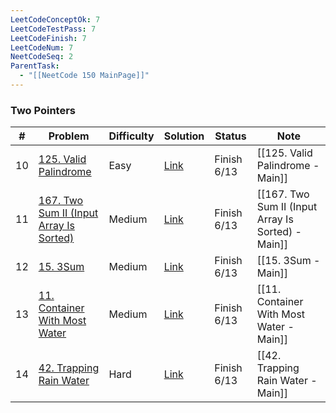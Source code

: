 ```yaml
---
LeetCodeConceptOk: 7
LeetCodeTestPass: 7
LeetCodeFinish: 7
LeetCodeNum: 7
NeetCodeSeq: 2
ParentTask:
  - "[[NeetCode 150 MainPage]]"
---
```


### Two Pointers

| #   | Problem                                                                                                    | Difficulty | Solution                                                               | Status      | Note                                               |
| --- | ---------------------------------------------------------------------------------------------------------- | ---------- | ---------------------------------------------------------------------- | ----------- | -------------------------------------------------- |
| 10  | [125. Valid Palindrome](https://leetcode.com/problems/valid-palindrome/)                                   | Easy       | [Link](https://neetcode.io/solutions/valid-palindrome)                 | Finish 6/13 | [[125. Valid Palindrome - Main]]                   |
| 11  | [167. Two Sum II (Input Array Is Sorted)](https://leetcode.com/problems/two-sum-ii-input-array-is-sorted/) | Medium     | [Link](https://neetcode.io/solutions/two-sum-ii-input-array-is-sorted) | Finish 6/13 | [[167. Two Sum II (Input Array Is Sorted) - Main]] |
| 12  | [15. 3Sum](https://leetcode.com/problems/3sum/)                                                            | Medium     | [Link](https://neetcode.io/solutions/3sum)                             | Finish 6/13 | [[15. 3Sum - Main]]                                |
| 13  | [11. Container With Most Water](https://leetcode.com/problems/container-with-most-water/)                  | Medium     | [Link](https://neetcode.io/solutions/container-with-most-water)        | Finish 6/13 | [[11. Container With Most Water - Main]]           |
| 14  | [42. Trapping Rain Water](https://leetcode.com/problems/trapping-rain-water/)                              | Hard       | [Link](https://neetcode.io/solutions/trapping-rain-water)              | Finish 6/13 | [[42. Trapping Rain Water - Main]]                 |
